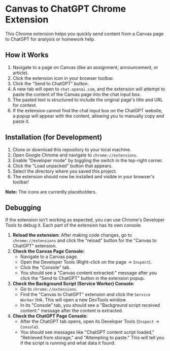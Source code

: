 # Canvas to ChatGPT Chrome Extension

This Chrome extension helps you quickly send content from a Canvas page to ChatGPT for analysis or homework help.

## How it Works

1.  Navigate to a page on Canvas (like an assignment, announcement, or article).
2.  Click the extension icon in your browser toolbar.
3.  Click the "Send to ChatGPT" button.
4.  A new tab will open to `chat.openai.com`, and the extension will attempt to paste the content of the Canvas page into the chat input box.
5.  The pasted text is structured to include the original page's title and URL for context.
6.  If the extension cannot find the chat input box on the ChatGPT website, a popup will appear with the content, allowing you to manually copy and paste it.

## Installation (for Development)

1.  Clone or download this repository to your local machine.
2.  Open Google Chrome and navigate to `chrome://extensions`.
3.  Enable "Developer mode" by toggling the switch in the top-right corner.
4.  Click the "Load unpacked" button that appears.
5.  Select the directory where you saved this project.
6.  The extension should now be installed and visible in your browser's toolbar!

**Note:** The icons are currently placeholders.

## Debugging

If the extension isn't working as expected, you can use Chrome's Developer Tools to debug it. Each part of the extension has its own console.

1.  **Reload the extension:** After making code changes, go to `chrome://extensions` and click the "reload" button for the "Canvas to ChatGPT" extension.
2.  **Check the Canvas Page Console:**
    *   Navigate to a Canvas page.
    *   Open the Developer Tools (Right-click on the page -> `Inspect`).
    *   Click the "Console" tab.
    *   You should see a "Canvas content extracted:" message after you click the "Send to ChatGPT" button in the extension popup.
3.  **Check the Background Script (Service Worker) Console:**
    *   Go to `chrome://extensions`.
    *   Find the "Canvas to ChatGPT" extension and click the `Service Worker` link. This will open a new DevTools window.
    *   In its "Console" tab, you should see a "Background script received content:" message after the content is extracted.
4.  **Check the ChatGPT Page Console:**
    *   After the ChatGPT tab opens, open its Developer Tools (`Inspect` -> `Console`).
    *   You should see messages like "ChatGPT content script loaded," "Retrieved from storage," and "Attempting to paste." This will tell you if the script is running and what data it found.
